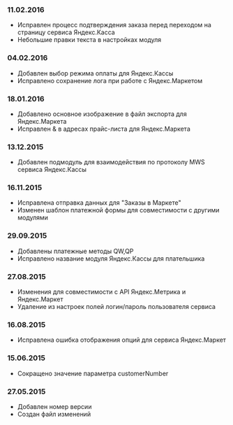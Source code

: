 ### 11.02.2016
* Исправлен процесс подтверждения заказа перед переходом на страницу сервиса Яндекс.Касса
* Небольшие правки текста в настройках модуля

### 04.02.2016
* Добавлен выбор режима оплаты для Яндекс.Кассы
* Исправлено сохранение лога при работе с Яндекс.Маркетом

### 18.01.2016
* Добавлено основное изображение в файл экспорта для Яндекс.Маркета
* Исправлен &amp; в адресах прайс-листа для Яндекс.Маркета

### 13.12.2015
* Добавлен подмодуль для взаимодействия по протоколу MWS сервиса Яндекс.Кассы

### 16.11.2015
* Исправлена отправка данных для "Заказы в Маркете"
* Изменен шаблон платежной формы для совместимости с другими модулями

### 29.09.2015
* Добавлены платежные методы QW,QP
* Исправлено название модуля Яндекс.Кассы для плательшика

### 27.08.2015
* Изменения для совместимости с API Яндекс.Метрика и Яндекс.Маркет
* Удаление из настроек полей логин/пароль пользователя сервиса

### 16.08.2015
* Исправлена ошибка отображения опций для сервиса Яндекс.Маркет 

### 15.06.2015
* Сокращено значение параметра customerNumber

### 27.05.2015
* Добавлен номер версии 
* Создан файл изменений
